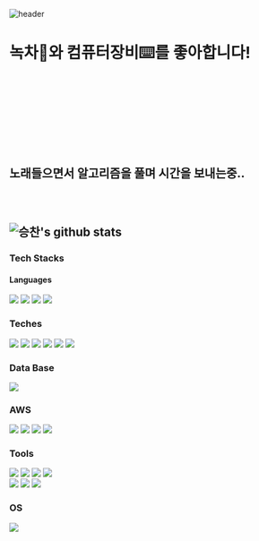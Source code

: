 
<!--
Title!![header](https://capsule-render.vercel.app/api?type=waving&color=auto&height=300&section=header&text=Hi%20there%20👋&fontAlignY=45&fontAlign=75&desc=Energetic%20Hojun's%20Git%20Hub%20Profile&descAlign=77&descAlignY=58&animation=fadeIn)
// SpaceBar : %20
더 많은 정보는 여기서 : https://github.com/kyechan99/capsule-render
-->

![header](https://capsule-render.vercel.app/api?type=waving&color=auto&height=300&section=header&text=Welcome!%20there%20👋&fontAlignY=45&fontAlign=75&desc=Seungchans%20Git%20Hub%20Profile&descAlign=77&descAlignY=58&animation=fadeIn)


<h1>녹차🍵와 컴퓨터장비⌨️를 좋아합니다!<h1> <br/>
<br/><br/>
  <h2>노래들으면서 알고리즘을 풀며 시간을 보내는중..<h2>
<br/>


<!--
status 넣는거 ![닉네임's github stats](https://github-readme-stats.vercel.app/api?username=Rojojun&show_icons=true&theme=테마)
더 많은 정보는 여기서 : https://github.com/anuraghazra/github-readme-stats
-->

![승찬's github stats](https://github-readme-stats.vercel.app/api?username=SeungchanKKK&show_icons=true&theme=tokyonight)
    
<!--
Badges and Icons
<img src="https://img.shields.io/badge/스택이름-색코드(#제외)?style=for-the-badge&logo=스택이름(공백허용안됨)&logoColor=white">
// icons : https://simpleicons.org/
-->

    
### Tech Stacks
#### Languages
<img src="https://img.shields.io/badge/java-c01818?style=for-the-badge&logo=coffeescript&logoColor=white"> <img src="https://img.shields.io/badge/html5-E34F26?style=for-the-badge&logo=html5&logoColor=white"> <img src="https://img.shields.io/badge/css3-1572B6?style=for-the-badge&logo=css3&logoColor=black"> <img src="https://img.shields.io/badge/JavaScript-F7DF1E?style=for-the-badge&logo=javascript&logoColor=black">
 
### Teches
<img src="https://img.shields.io/badge/spring boot-6DB33f?style=for-the-badge&logo=springboot&logoColor=white"> <img src="https://img.shields.io/badge/spring security-6db33f?style=for-the-badge&logo=springsecurity&logoColor=white"> <img src="https://img.shields.io/badge/JWT-000000?style=for-the-badge&logo=jsonwebtokens&logoColor=white"> <img src="https://img.shields.io/badge/hibernate-59666c?style=for-the-badge&logo=hibernate&logoColor=white"> <img src="https://img.shields.io/badge/github actions-2088ff?style=for-the-badge&logo=githubactions&logoColor=white"> <img src="https://img.shields.io/badge/gradle-02303A?style=for-the-badge&logo=gradle&logoColor=white"> 

### Data Base
<img src="https://img.shields.io/badge/mysql-4479a1?style=for-the-badge&logo=mysql&logoColor=white"> 

### AWS
<img src="https://img.shields.io/badge/Amazon s3-569a31?style=for-the-badge&logo=amazons3&logoColor=white"> <img src="https://img.shields.io/badge/Amazon ec2-ff9900?style=for-the-badge&logo=amazonec2&logoColor=white"> <img src="https://img.shields.io/badge/Codedeploy-00485B?style=for-the-badge&logo=keepassxc&logoColor=white"> <img src="https://img.shields.io/badge/amazon rds-527fff?style=for-the-badge&logo=amazonrds&logoColor=white"> 

### Tools
<img src="https://img.shields.io/badge/inteliJ IDEA-000000?style=for-the-badge&logo=intelijidea&logoColor=white"> <img src="https://img.shields.io/badge/pycharm-000000?style=for-the-badge&logo=pycharm&logoColor=white"> <img src="https://img.shields.io/badge/visual studio-5c2d91?style=for-the-badge&logo=visualstudio&logoColor=white"> <img src="https://img.shields.io/badge/vs code-007ACC?style=for-the-badge&logo=visualstudiocode&logoColor=white"> <br/> <img src="https://img.shields.io/badge/notion-000000?style=for-the-badge&logo=notion&logoColor=white"> <img src="https://img.shields.io/badge/git-f05032?style=for-the-badge&logo=git&logoColor=white"> <img src="https://img.shields.io/badge/github-181717?style=for-the-badge&logo=github&logoColor=white"> 

### OS
<img src="https://img.shields.io/badge/ubuntu-e95420?style=for-the-badge&logo=ubuntu&logoColor=white"> 

<!--
**SeungchanKKK/SeungchanKKK** is a ✨ _special_ ✨ repository because its `README.md` (this file) appears on your GitHub profile.
#
Here are some ideas to get you started:

- 🔭 I’m currently working on ...
- 🌱 I’m currently learning ...
- 👯 I’m looking to collaborate on ...
- 🤔 I’m looking for help with ...
- 💬 Ask me about ...
- 📫 How to reach me: ...
- 😄 Pronouns: ...
- ⚡ Fun fact: ...
-->
